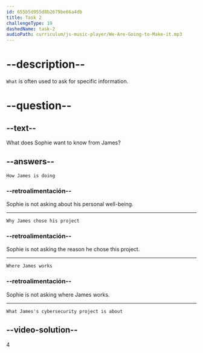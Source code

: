 ```yaml
---
id: 655b5d955d8b2679be66a4db
title: Task 2
challengeType: 19
dashedName: task-2
audioPath: curriculum/js-music-player/We-Are-Going-to-Make-it.mp3
---
```


<!--
AUDIO REFERENCE:
Sophie: Hey James, what's your cybersecurity project about?
-->

# --description--

`What` is often used to ask for specific information.

# --question--

## --text--

What does Sophie want to know from James?

## --answers--

`How James is doing`

### --retroalimentación--

Sophie is not asking about his personal well-being.

---

`Why James chose his project`

### --retroalimentación--

Sophie is not asking the reason he chose this project.

---

`Where James works`

### --retroalimentación--

Sophie is not asking where James works.

---

`What James's cybersecurity project is about`

## --video-solution--

4
